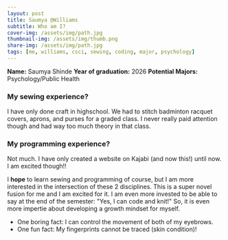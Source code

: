 ```yaml
---
layout: post
title: Saumya @Williams
subtitle: Who am I?
cover-img: /assets/img/path.jpg
thumbnail-img: /assets/img/thumb.png
share-img: /assets/img/path.jpg
tags: [me, williams, csci, sewing, coding, major, psychology]
---
```


**Name:** Saumya Shinde
**Year of graduation:** 2026
**Potential Majors:** Psychology/Public Health

### My sewing experience?
I have only done craft in highschool. We had to stitch badminton racquet covers, aprons, and purses for a graded class. I never really paid attention though and had way too much theory in that class.

### My programming experience?
Not much. I have only created a website on Kajabi (and now this!) until now. I am excited though!!

I **hope** to learn sewing and programming of course, but I am more interested in the intersection of these 2 disciplines. This is a super novel fusion for me and I am excited for it. I am even more invested to be able to say at the end of the semester: "Yes, I can code and knit!" So, it is even more impertie about developing a growth mindset for myself. 

- One boring fact: I can control the movement of both of my eyebrows.
- One fun fact: My fingerprints cannot be traced (skin condition)!
